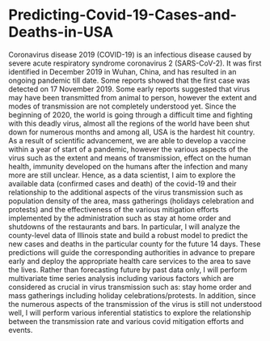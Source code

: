 # Predicting-Covid-19-Cases-and-Deaths-in-USA
Coronavirus disease 2019 (COVID-19) is an infectious disease caused by severe acute respiratory syndrome coronavirus 2 (SARS-CoV-2). It was first identified in December 2019 in Wuhan, China, and has resulted in an ongoing pandemic till date. Some reports showed that the first case was detected on 17 November 2019. Some early reports suggested that virus may have been transmitted from animal to person, however the extent and modes of transmission are not completely understood yet. Since the beginning of 2020, the world is going through a difficult time and fighting with this deadly virus, almost all the regions of the world have been shut down for numerous months and among all, USA is the hardest hit country. As a result of scientific advancement, we are able to develop a vaccine within a year of start of a pandemic, however the various aspects of the virus such as the extent and means of transmission, effect on the human health, immunity developed on the humans after the infection and many more are still unclear. Hence, as a data scientist, I aim to explore the available data (confirmed cases and death) of the covid-19 and their relationship to the additional aspects of the virus transmission such as population density of the area, mass gatherings (holidays celebration and protests) and the effectiveness of the various mitigation efforts implemented by the administration such as stay at home order and shutdowns of the restaurants and bars. 
In particular, I will analyze the county-level data of Illinois state and build a robust model to predict the new cases and deaths in the particular county for the future 14 days. These predictions will guide the corresponding authorities in advance to prepare early and deploy the appropriate health care services to the area to save the lives. Rather than forecasting future by past data only, I will perform multivariate time series analysis including various factors which are considered as crucial in virus transmission such as: stay home order and mass gatherings including holiday celebrations/protests. In addition, since the numerous aspects of the transmission of the virus is still not understood well, I will perform various inferential statistics to explore the relationship between the transmission rate and various covid mitigation efforts and events.
